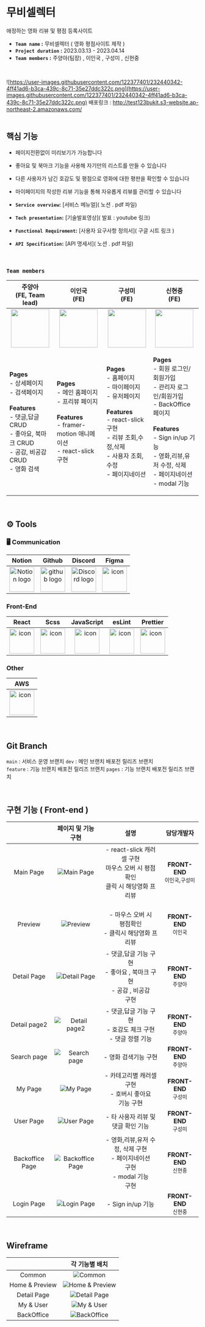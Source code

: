 # 무비셀렉터
애정하는 영화 리뷰 및 평점 등록사이트<br />
- **`Team name` :** 무비셀렉터 ( 영화 평점사이트 제작 )
- **`Project duration` :** 2023.03.13 - 2023.04.14
- **`Team members` :** 주양아(팀장) , 이인국 , 구성미 , 신현중
<br/>


![https://user-images.githubusercontent.com/122377401/232440342-4ff41ad6-b3ca-439c-8c71-35e27ddc322c.png](https://user-images.githubusercontent.com/122377401/232440342-4ff41ad6-b3ca-439c-8c71-35e27ddc322c.png)
배포링크 : http://test123bukit.s3-website.ap-northeast-2.amazonaws.com/<br /><br />


## 핵심 기능
- 페이지전환없이 미리보기가 가능합니다
- 좋아요 및 북마크 기능을 사용해 자기만의 리스트를 만들 수 있습니다
- 다른 사용자가 남긴 호감도 및 평점으로 영화에 대한 평판을 확인할 수 있습니다
- 마이페이지의 작성한 리뷰 기능을 통해 자유롭게 리뷰를 관리할 수 있습니다

- **`Service overview`:** [서비스 메뉴얼]( 노션 . pdf 파일)
- **`Tech presentation`:** [기술발표영상]( 발표 : youtube 링크)
- **`Functional Requirement`:** [사용자 요구사항 정의서]( 구글 시트 링크 )
- **`API Specification`:** [API 명세서]( 노션 . pdf 파일)
<br/>

### **`Team members`**



|주양아<br>(FE, Team lead)|이인국<br>(FE)|구성미<br>(FE)|신현중<br>(FE)|                      
| :--: | :--: | :--: | :--: |
| <img src="https://user-images.githubusercontent.com/122377401/233068514-ef9b71de-e75c-4f5a-8dda-7c6c107861dc.jpg" height="100" width="100"> | <img src="https://user-images.githubusercontent.com/122377401/233068509-b6392661-ad76-4bf9-a00f-f76ee0b537d0.jpeg" height="100" width="100"> | <img src="https://user-images.githubusercontent.com/122377401/233068500-fb726978-cdb5-495c-aa8d-ed64e0e354d3.png" height="100" width="100"> | <img src="https://user-images.githubusercontent.com/122377401/233068507-3fa2d2bc-df02-48df-84ce-8c5f58891502.jpg" height="100" width="100"> | |
| <p align="left">**Pages**<br/>- 상세페이지<br/>- 검색페이지 <br /><br/>**Features**<br/>- 댓글,답글 CRUD<br/>- 좋아요, 북마크 CRUD <br/> - 공감, 비공감 CRUD<br/>- 영화 검색</p> | <p align="left">**Pages**<br/>- 메인 홈페이지<br/>- 프리뷰 페이지<br/><br/>**Features**<br/>- framer-motion 애니메이션 <br/> - react-slick 구현<br/> </p> | <p align="left">**Pages**<br/>- 홈페이지<br/>- 마이페이지<br/>- 유저페이지<br/><br/>**Features**<br/>- react-slick 구현<br/>- 리뷰 조회,수정,삭제 <br/>- 사용자 조회,수정<br/>- 페이지네이션 </p> | <p align="left">**Pages**<br/>- 회원 로그인/회원가입<br/>- 관리자 로그인/회원가입<br/>- BackOffice 페이지<br /><br/>**Features**<br/>- Sign in/up 기능<br/>- 영화,리뷰,유저 수정, 삭제<br/>- 페이지네이션<br />- modal 기능</p> |



<br/>

## <span style=""> ⚙️ **Tools** </span>

### 🖥 **Communication** </span>

Notion|Github|Discord|Figma|
| :--: | :--: | :--: | :--: |
| <img alt="Notion logo" src="https://www.notion.so/cdn-cgi/image/format=auto,width=640,quality=100/front-static/shared/icons/notion-app-icon-3d.png" height="65" width="65">| <img alt="github logo" src="https://techstack-generator.vercel.app/github-icon.svg" width="65" height="65">| <img alt="Discord logo" src="https://assets-global.website-files.com/6257adef93867e50d84d30e2/62595384e89d1d54d704ece7_3437c10597c1526c3dbd98c737c2bcae.svg" height="65" width="65"> | <img src="https://i.pinimg.com/originals/a5/58/b4/a558b426cb8973523f37bbed94cf0f09.png" alt="icon" width="65" height="65" /> | 

### Front-End

React|Scss|JavaScript|esLint|Prettier|
|  :--: | :--: | :--: | :--: | :--: |
|  <img src="https://techstack-generator.vercel.app/react-icon.svg" alt="icon" width="65" height="65" /> | <img src="https://techstack-generator.vercel.app/sass-icon.svg" alt="icon" width="65" height="65" />|  <img src="https://techstack-generator.vercel.app/js-icon.svg" alt="icon" width="65" height="65" /> | <img src="https://techstack-generator.vercel.app/eslint-icon.svg" alt="icon" width="65" height="65" /> | <img src="https://techstack-generator.vercel.app/prettier-icon.svg" alt="icon" width="65" height="65" /> |


### Other

AWS|
| :--: |
| <img src="https://techstack-generator.vercel.app/aws-icon.svg" alt="icon" width="65" height="65" /> |

<br/>


## Git Branch

`main` : 서비스 운영 브랜치 
`dev` : 메인 브랜치 배포전 릴리즈 브랜치  
`feature` : 기능 브랜치 배포전 릴리즈 브랜치 
`pages` : 기능 브랜치 배포전 릴리즈 브랜치  




<br/>

## 구현 기능 ( Front-end )


| |페이지 및 기능 구현|설명|담당개발자|
|:--:|:--:|:--:|:--:|
|Main Page|![Main Page](https://user-images.githubusercontent.com/122377401/232974475-da31f4ba-88d7-426d-8052-7e2790befba7.gif)| - react-slick 캐러셀 구현 <br/>마우스 오버 시 평점확인 <br/>클릭 시 해당영화 프리뷰 | **FRONT-END** </br> `이인국`,`구성미` </br>|
|Preview|![Preview](https://user-images.githubusercontent.com/122377401/232979198-0e4eddbb-8ad9-4a4e-ae9b-922a22f34656.gif)| </br> - 마우스 오버 시<br/> 평점확인 </br> - 클릭시 해당영화 프리뷰 | **FRONT-END** </br> `이인국` </br> |
|Detail Page|![Detail Page](https://user-images.githubusercontent.com/122377401/232982321-8ef0b3b5-24f0-4b96-9292-de65df648279.gif)| - 댓글,답글 기능 구현 </br> - 좋아요 , 북마크 구현 </br> - 공감 , 비공감<br/> 구현 | **FRONT-END** </br> `주양아` |
|Detail page2 |![Detail page2](https://user-images.githubusercontent.com/122377401/233066445-fdb05d38-2f57-44e4-92f1-7bce6721a4d4.gif)| - 댓글,답글 기능 구현 <br/> - 호감도 체크 구현 <br/>- 댓글 정렬 기능  | **FRONT-END** </br> `주양아` </br> |
|Search page |![Search page](https://user-images.githubusercontent.com/122377401/233069880-857164ce-b7d9-4b36-b094-245687194534.gif)| - 영화 검색기능 구현 <br/>| **FRONT-END** </br> `주양아` </br> |
|My Page| ![My Page](https://user-images.githubusercontent.com/122377401/233066451-9f1ae44d-0de6-4d7f-90a4-77066ff62cc2.gif)| - 카테고리별 캐러셀 구현 <br /> - 호버시 좋아요<br/> 기능 구현 |  **FRONT-END** </br> `구성미` </br> |
| User Page |![User Page](https://user-images.githubusercontent.com/122377401/233066451-9f1ae44d-0de6-4d7f-90a4-77066ff62cc2.gif)| - 타 사용자 리뷰 및 댓글 확인 기능 |**FRONT-END** </br>`구성미` </br>|
|Backoffice Page|![Backoffice Page](https://user-images.githubusercontent.com/122377401/233066447-3f488a89-ebf8-4365-89ae-f4e715eaa5d5.gif)| -  영화,리뷰,유저 수정, 삭제 구현 </br> - 페이지네이션<br/> 구현  </br> - modal 기능<br/> 구현 | **FRONT-END** </br> `신현중`|
| Login Page |![Login Page](https://user-images.githubusercontent.com/122377401/233066447-3f488a89-ebf8-4365-89ae-f4e715eaa5d5.gif)| - Sign in/up 기능| **FRONT-END** </br> `신현중` |
<br/>

## Wireframe

| |각 기능별 배치|
| :--: | :--: |
|Common|![Common](https://user-images.githubusercontent.com/122377401/233072429-c8a09ffe-e11b-4c63-89ec-04ebaaa7d002.png)|
|Home & Preview|![Home & Preview](https://user-images.githubusercontent.com/122377401/233072426-3177b9fa-e992-4d40-91f3-cd372d3cdbae.png)| 
|Detail Page|![Detail Page](https://user-images.githubusercontent.com/122377401/233072424-b855b592-797c-4fc9-828c-2d9dba372fb3.png)| 
|My & User |![My & User](https://user-images.githubusercontent.com/122377401/233072422-e4ffc00a-c2bb-4833-bdea-f9e70e922801.png)| 
|BackOffice |![BackOffice](https://user-images.githubusercontent.com/122377401/233072414-091c8f1a-a03b-447e-b267-d7197ab1aa42.png)| 

